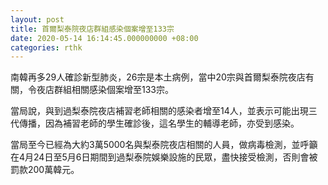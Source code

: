```yaml
---
layout: post
title: 首爾梨泰院夜店群組感染個案增至133宗
date: 2020-05-14 16:14:45.000000000 +08:00
categories: rthk
---
```


南韓再多29人確診新型肺炎，26宗是本土病例，當中20宗與首爾梨泰院夜店有關，令夜店群組相關感染個案增至133宗。

當局說，與到過梨泰院夜店補習老師相關的感染者增至14人，並表示可能出現三代傳播，因為補習老師的學生確診後，這名學生的輔導老師，亦受到感染。

當局至今已經為大約3萬5000名與梨泰院夜店相關的人員，做病毒檢測，並呼籲在4月24日至5月6日期間到過梨泰院娛樂設施的民眾，盡快接受檢測，否則會被罰款200萬韓元。
